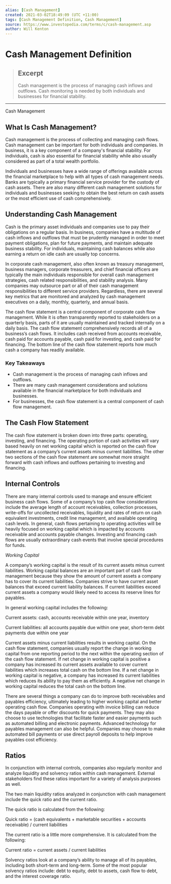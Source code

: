 ```yaml
---
alias: [Cash Management]
created: 2021-03-02T18:49:09 (UTC +11:00)
tags: [Cash Management Definition, Cash Management]
source: https://www.investopedia.com/terms/c/cash-management.asp
author: Will Kenton
---
```


# Cash Management Definition

> ## Excerpt
> Cash management is the process of managing cash inflows and outflows. Cash monitoring is needed by both individuals and businesses for financial stability.

---

Cash Management
## What Is Cash Management?

Cash management is the process of collecting and managing cash flows. Cash management can be important for both individuals and companies. In business, it is a key component of a company's financial stability. For individuals, cash is also essential for financial stability while also usually considered as part of a total wealth portfolio.

Individuals and businesses have a wide range of offerings available across the financial marketplace to help with all types of cash management needs. Banks are typically a primary financial service provider for the custody of cash assets. There are also many different cash management solutions for individuals and businesses seeking to obtain the best return on cash assets or the most efficient use of cash comprehensively.

## Understanding Cash Management

Cash is the primary asset individuals and companies use to pay their obligations on a regular basis. In business, companies have a multitude of cash inflows and outflows that must be prudently managed in order to meet payment obligations, plan for future payments, and maintain adequate business stability. For individuals, maintaining cash balances while also earning a return on idle cash are usually top concerns.

In corporate cash management, also often known as treasury management, business managers, corporate treasurers, and chief financial officers are typically the main individuals responsible for overall cash management strategies, cash related responsibilities, and stability analysis. Many companies may outsource part or all of their cash management responsibilities to different service providers. Regardless, there are several key metrics that are monitored and analyzed by cash management executives on a daily, monthly, quarterly, and annual basis.

The cash flow statement is a central component of corporate cash flow management. While it is often transparently reported to stakeholders on a quarterly basis, parts of it are usually maintained and tracked internally on a daily basis. The cash flow statement comprehensively records all of a business’s cash flows. It includes cash received from accounts receivable, cash paid for accounts payable, cash paid for investing, and cash paid for financing. The bottom line of the cash flow statement reports how much cash a company has readily available.

### Key Takeaways

-   Cash management is the process of managing cash inflows and outflows.
-   There are many cash management considerations and solutions available in the financial marketplace for both individuals and businesses.
-   For businesses, the cash flow statement is a central component of cash flow management.

## The Cash Flow Statement

The cash flow statement is broken down into three parts: operating, investing, and financing. The operating portion of cash activities will vary based heavily on net working capital which is reported on the cash flow statement as a company’s current assets minus current liabilities. The other two sections of the cash flow statement are somewhat more straight forward with cash inflows and outflows pertaining to investing and financing.

## Internal Controls

There are many internal controls used to manage and ensure efficient business cash flows. Some of a company’s top cash flow considerations include the average length of account receivables, collection processes, write-offs for uncollected receivables, liquidity and rates of return on cash equivalent investments, credit line management, and available operating cash levels. In general, cash flows pertaining to operating activities will be heavily focused on working capital which is impacted by accounts receivable and accounts payable changes. Investing and financing cash flows are usually extraordinary cash events that involve special procedures for funds.

_Working Capital_

A company’s working capital is the result of its current assets minus current liabilities. Working capital balances are an important part of cash flow management because they show the amount of current assets a company has to cover its current liabilities. Companies strive to have current asset balances that exceed current liability balances. If current liabilities exceed current assets a company would likely need to access its reserve lines for payables.

In general working capital includes the following:

Current assets: cash, accounts receivable within one year, inventory

Current liabilities: all accounts payable due within one year, short-term debt payments due within one year

Current assets minus current liabilities results in working capital. On the cash flow statement, companies usually report the change in working capital from one reporting period to the next within the operating section of the cash flow statement. If net change in working capital is positive a company has increased its current assets available to cover current liabilities which increases total cash on the bottom line. If a net change in working capital is negative, a company has increased its current liabilities which reduces its ability to pay them as efficiently. A negative net change in working capital reduces the total cash on the bottom line.

There are several things a company can do to improve both receivables and payables efficiency, ultimately leading to higher working capital and better operating cash flow. Companies operating with invoice billing can reduce the days payable or offer discounts for quick payments. They may also choose to use technologies that facilitate faster and easier payments such as automated billing and electronic payments. Advanced technology for payables management can also be helpful. Companies may choose to make automated bill payments or use direct payroll deposits to help improve payables cost efficiency.

## Ratios

In conjunction with internal controls, companies also regularly monitor and analyze liquidity and solvency ratios within cash management. External stakeholders find these ratios important for a variety of analysis purposes as well.

The two main liquidity ratios analyzed in conjunction with cash management include the quick ratio and the current ratio.

The quick ratio is calculated from the following:

Quick ratio = (cash equivalents + marketable securities + accounts receivable) / current liabilities

The current ratio is a little more comprehensive. It is calculated from the following:

Current ratio = current assets / current liabilities

Solvency ratios look at a company’s ability to manage all of its payables, including both short-term and long-term. Some of the most popular solvency ratios include: debt to equity, debt to assets, cash flow to debt, and the interest coverage ratio.
